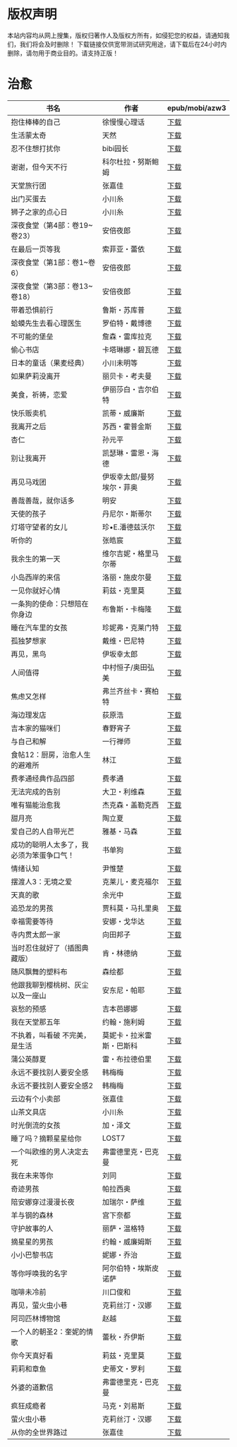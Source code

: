 # 版权声明

本站内容均从网上搜集，版权归著作人及版权方所有，如侵犯您的权益，请通知我们，我们将会及时删除！ 下载链接仅供宽带测试研究用途，请下载后在24小时内删除，请勿用于商业目的。请支持正版！

# 治愈

| 书名 | 作者 | epub/mobi/azw3 |
| --- | --- | --- |
| 抱住棒棒的自己 | 徐慢慢心理话 | [下载](https://url89.ctfile.com/f/31084289-1375499602-b596d7?p=8866) |
| 生活蒙太奇 | 天然 | [下载](https://url89.ctfile.com/f/31084289-1375499752-4d354d?p=8866) |
| 忍不住想打扰你 | bibi园长 | [下载](https://url89.ctfile.com/f/31084289-1375500922-1b9c21?p=8866) |
| 谢谢，但今天不行 | 科尔杜拉・努斯鲍姆 | [下载](https://url89.ctfile.com/f/31084289-1375501042-6f62d9?p=8866) |
| 天堂旅行团 | 张嘉佳 | [下载](https://url89.ctfile.com/f/31084289-1375501435-2b3e87?p=8866) |
| 出门买蛋去 | 小川糸 | [下载](https://url89.ctfile.com/f/31084289-1375502962-d87e59?p=8866) |
| 狮子之家的点心日 | 小川糸 | [下载](https://url89.ctfile.com/f/31084289-1375504180-50d4c6?p=8866) |
| 深夜食堂（第4部：卷19~卷23） | 安倍夜郎 | [下载](https://url89.ctfile.com/f/31084289-1375507348-35ca31?p=8866) |
| 在最后一页等我 | 索菲亚・蕾依 | [下载](https://url89.ctfile.com/f/31084289-1375506712-efdf8e?p=8866) |
| 深夜食堂（第1部：卷1~卷6） | 安倍夜郎 | [下载](https://url89.ctfile.com/f/31084289-1375508449-053311?p=8866) |
| 深夜食堂（第3部：卷13~卷18） | 安倍夜郎 | [下载](https://url89.ctfile.com/f/31084289-1375509205-71e3f3?p=8866) |
| 带着恐惧前行 | 鲁斯・苏库普 | [下载](https://url89.ctfile.com/f/31084289-1375510180-c33921?p=8866) |
| 蛤蟆先生去看心理医生 | 罗伯特・戴博德 | [下载](https://url89.ctfile.com/f/31084289-1375510405-ccace2?p=8866) |
| 不可能的堡垒 | 詹森・雷库拉克 | [下载](https://url89.ctfile.com/f/31084289-1375511824-5bbdd3?p=8866) |
| 偷心书店 | 卡塔琳娜・碧瓦德 | [下载](https://url89.ctfile.com/f/31084289-1375512223-e07962?p=8866) |
| 日本的童话（果麦经典） | 小川未明等 | [下载](https://url89.ctfile.com/f/31084289-1357004434-9f10f5?p=8866) |
| 如果萨莉没离开 | 丽贝卡・考夫曼 | [下载](https://url89.ctfile.com/f/31084289-1357003960-ba3f4b?p=8866) |
| 美食，祈祷，恋爱 | 伊丽莎白・吉尔伯特 | [下载](https://url89.ctfile.com/f/31084289-1357002328-a4874c?p=8866) |
| 快乐贩卖机 | 凯蒂・威廉斯 | [下载](https://url89.ctfile.com/f/31084289-1357000609-8e1e99?p=8866) |
| 我离开之后 | 苏西・霍普金斯 | [下载](https://url89.ctfile.com/f/31084289-1356999259-2ed8b9?p=8866) |
| 杏仁 | 孙元平 | [下载](https://url89.ctfile.com/f/31084289-1356997795-ec9e5f?p=8866) |
| 别让我离开 | 凯瑟琳・雷恩・海德 | [下载](https://url89.ctfile.com/f/31084289-1356994834-ef4958?p=8866) |
| 再见马戏团 | 伊坂幸太郎/曼努埃尔・菲奥 | [下载](https://url89.ctfile.com/f/31084289-1356994525-225149?p=8866) |
| 善哉善哉，就你话多 | 明安 | [下载](https://url89.ctfile.com/f/31084289-1356991837-352d6c?p=8866) |
| 天使的孩子 | 丹尼尔・斯蒂尔 | [下载](https://url89.ctfile.com/f/31084289-1356986575-694e6f?p=8866) |
| 灯塔守望者的女儿 | 珍•E.潘德兹沃尔 | [下载](https://url89.ctfile.com/f/31084289-1356986095-8be8e5?p=8866) |
| 听你的 | 张皓宸 | [下载](https://url89.ctfile.com/f/31084289-1356985924-80e3bb?p=8866) |
| 我余生的第一天 | 维尔吉妮・格里马尔蒂 | [下载](https://url89.ctfile.com/f/31084289-1356985000-fd55f0?p=8866) |
| 小岛西岸的来信 | 洛丽・施皮尔曼 | [下载](https://url89.ctfile.com/f/31084289-1357053124-ef774c?p=8866) |
| 一见你就好心情 | 莉兹・克里莫 | [下载](https://url89.ctfile.com/f/31084289-1357052329-f958f2?p=8866) |
| 一条狗的使命：只想陪在你身边 | 布鲁斯・卡梅隆 | [下载](https://url89.ctfile.com/f/31084289-1357047844-203fa5?p=8866) |
| 睡在汽车里的女孩 | 珍妮弗・克莱门特 | [下载](https://url89.ctfile.com/f/31084289-1357047661-1ca554?p=8866) |
| 孤独梦想家 | 戴维・巴尼特 | [下载](https://url89.ctfile.com/f/31084289-1357047646-c1f65b?p=8866) |
| 再见，黑鸟 | 伊坂幸太郎 | [下载](https://url89.ctfile.com/f/31084289-1357047280-8f2319?p=8866) |
| 人间值得 | 中村恒子/奥田弘美 | [下载](https://url89.ctfile.com/f/31084289-1357044820-950b5c?p=8866) |
| 焦虑又怎样 | 弗兰齐丝卡・赛柏特 | [下载](https://url89.ctfile.com/f/31084289-1357044493-3306e7?p=8866) |
| 海边理发店 | 荻原浩 | [下载](https://url89.ctfile.com/f/31084289-1357043965-d46de9?p=8866) |
| 吉本家的猫咪们 | 春野宵子 | [下载](https://url89.ctfile.com/f/31084289-1357043533-a39c3e?p=8866) |
| 与自己和解 | 一行禅师 | [下载](https://url89.ctfile.com/f/31084289-1357043083-b4e0aa?p=8866) |
| 食帖12：厨房，治愈人生的避难所 | 林江 | [下载](https://url89.ctfile.com/f/31084289-1357043011-cb0172?p=8866) |
| 费孝通经典作品四部 | 费孝通 | [下载](https://url89.ctfile.com/f/31084289-1357041178-c73b09?p=8866) |
| 无法完成的告别 | 大卫・利维森 | [下载](https://url89.ctfile.com/f/31084289-1357035373-d1df05?p=8866) |
| 唯有猫能治愈我 | 杰克森・盖勒克西 | [下载](https://url89.ctfile.com/f/31084289-1357033900-848a6b?p=8866) |
| 甜月亮 | 陶立夏 | [下载](https://url89.ctfile.com/f/31084289-1357033636-81f339?p=8866) |
| 爱自己的人自带光芒 | 雅基・马森 | [下载](https://url89.ctfile.com/f/31084289-1357033303-05b124?p=8866) |
| 成功的聪明人太多了，我必须为笨蛋争口气！ | 书单狗 | [下载](https://url89.ctfile.com/f/31084289-1357032904-86dc17?p=8866) |
| 情绪认知 | 尹惟楚 | [下载](https://url89.ctfile.com/f/31084289-1357032388-04b8da?p=8866) |
| 摆渡人3：无境之爱 | 克莱儿・麦克福尔 | [下载](https://url89.ctfile.com/f/31084289-1357032103-1db260?p=8866) |
| 天真的歌 | 余光中 | [下载](https://url89.ctfile.com/f/31084289-1357032004-ffb2cf?p=8866) |
| 追恐龙的男孩 | 贾科莫・马扎里奥 | [下载](https://url89.ctfile.com/f/31084289-1357030879-d30fd6?p=8866) |
| 幸福需要等待 | 安娜・戈华达 | [下载](https://url89.ctfile.com/f/31084289-1357030705-407eec?p=8866) |
| 寺内贯太郎一家 | 向田邦子 | [下载](https://url89.ctfile.com/f/31084289-1357030645-fd9b57?p=8866) |
| 当时忍住就好了（插图典藏版） | 肯・林德纳 | [下载](https://url89.ctfile.com/f/31084289-1357029577-e20eb2?p=8866) |
| 随风飘舞的塑料布 | 森绘都 | [下载](https://url89.ctfile.com/f/31084289-1357028566-77b8a6?p=8866) |
| 他跟我聊到樱桃树、灰尘以及一座山 | 安东尼・帕耶 | [下载](https://url89.ctfile.com/f/31084289-1357028206-7f784d?p=8866) |
| 哀愁的预感 | 吉本芭娜娜  | [下载](https://url89.ctfile.com/f/31084289-1357027426-a44ae6?p=8866) |
| 我在天堂那五年 | 约翰・施利姆 | [下载](https://url89.ctfile.com/f/31084289-1357027240-d0e434?p=8866) |
| 不执着，叫看破 不完美，是生活 | 莫妮卡・拉米雷斯・巴斯科 | [下载](https://url89.ctfile.com/f/31084289-1357024900-a49539?p=8866) |
| 蒲公英醇夏 | 雷・布拉德伯里 | [下载](https://url89.ctfile.com/f/31084289-1357024867-dd3818?p=8866) |
| 永远不要找别人要安全感 | 韩梅梅 | [下载](https://url89.ctfile.com/f/31084289-1357023361-cb03e3?p=8866) |
| 永远不要找别人要安全感2 | 韩梅梅 | [下载](https://url89.ctfile.com/f/31084289-1357023358-da9edb?p=8866) |
| 云边有个小卖部 | 张嘉佳 | [下载](https://url89.ctfile.com/f/31084289-1357022539-f60fa4?p=8866) |
| 山茶文具店 | 小川糸 | [下载](https://url89.ctfile.com/f/31084289-1357021900-38dea3?p=8866) |
| 时光倒流的女孩 | 加・泽文 | [下载](https://url89.ctfile.com/f/31084289-1357021435-850156?p=8866) |
| 睡了吗？摘颗星星给你 | LOST7 | [下载](https://url89.ctfile.com/f/31084289-1357020397-464256?p=8866) |
| 一个叫欧维的男人决定去死 | 弗雷德里克・巴克曼 | [下载](https://url89.ctfile.com/f/31084289-1357019383-ef7704?p=8866) |
| 我在未来等你 | 刘同 | [下载](https://url89.ctfile.com/f/31084289-1357019131-e9de0c?p=8866) |
| 奇迹男孩 | 帕拉西奥 | [下载](https://url89.ctfile.com/f/31084289-1357017115-40f395?p=8866) |
| 陪安娜穿过漫漫长夜 | 加瑞尔・萨维 | [下载](https://url89.ctfile.com/f/31084289-1357016572-4bd4c5?p=8866) |
| 羊与钢的森林 | 宫下奈都 | [下载](https://url89.ctfile.com/f/31084289-1357015348-2e4ed9?p=8866) |
| 守护故事的人 | 丽萨・温格特 | [下载](https://url89.ctfile.com/f/31084289-1357014787-6c94a7?p=8866) |
| 摘星星的男孩 | 约翰・威廉姆斯 | [下载](https://url89.ctfile.com/f/31084289-1357012597-1eeee3?p=8866) |
| 小小巴黎书店 | 妮娜・乔治 | [下载](https://url89.ctfile.com/f/31084289-1357012591-51c462?p=8866) |
| 等你呼唤我的名字 | 阿尔伯特・埃斯皮诺萨 | [下载](https://url89.ctfile.com/f/31084289-1357012054-1358cc?p=8866) |
| 咖啡未冷前 | 川口俊和 | [下载](https://url89.ctfile.com/f/31084289-1357011202-0121ce?p=8866) |
| 再见，萤火虫小巷 | 克莉丝汀・汉娜  | [下载](https://url89.ctfile.com/f/31084289-1357010206-82872c?p=8866) |
| 阿司匹林博物馆 | 赵越 | [下载](https://url89.ctfile.com/f/31084289-1357010119-af683d?p=8866) |
| 一个人的朝圣2：奎妮的情歌 | 蕾秋・乔伊斯 | [下载](https://url89.ctfile.com/f/31084289-1357009930-818355?p=8866) |
| 你今天真好看 | 莉兹・克里莫 | [下载](https://url89.ctfile.com/f/31084289-1357009873-17cd96?p=8866) |
| 莉莉和章鱼 | 史蒂文・罗利 | [下载](https://url89.ctfile.com/f/31084289-1357009783-3b87ff?p=8866) |
| 外婆的道歉信 | 弗雷德里克・巴克曼 | [下载](https://url89.ctfile.com/f/31084289-1357008808-17d5d1?p=8866) |
| 疯狂成瘾者 | 马克・刘易斯 | [下载](https://url89.ctfile.com/f/31084289-1357008163-e5e6c5?p=8866) |
| 萤火虫小巷 | 克莉丝汀・汉娜 | [下载](https://url89.ctfile.com/f/31084289-1357007914-abfad4?p=8866) |
| 从你的全世界路过 | 张嘉佳 | [下载](https://url89.ctfile.com/f/31084289-1357006897-6a2bbf?p=8866) |
